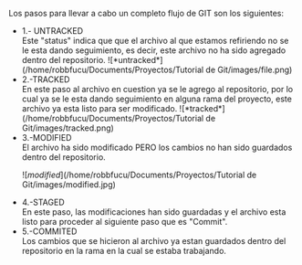 Los pasos para llevar a cabo un completo flujo de GIT son los siguientes:

<ul>    
<li>1.- UNTRACKED </li> Este "status" indica que que el archivo al que estamos refiriendo no se le esta dando seguimiento, es decir, este archivo no ha sido agregado dentro del repositorio.
    ![*untracked*](/home/robbfucu/Documents/Proyectos/Tutorial de Git/images/file.png)

<li>2.-TRACKED</li> En este paso al archivo en cuestion ya se le agrego al repositorio, por lo cual ya se le esta dando seguimiento en alguna rama del proyecto, este archivo ya esta listo para ser modificado.
![*tracked*](/home/robbfucu/Documents/Proyectos/Tutorial de Git/images/tracked.png)




<li>3.-MODIFIED</li> El archivo ha sido modificado PERO los cambios no han sido guardados dentro del repositorio.
            
![*modified*](/home/robbfucu/Documents/Proyectos/Tutorial de Git/images/modified.jpg)





<li>4.-STAGED</li> En este paso, las modificaciones han sido guardadas y el archivo esta listo para proceder al siguiente
paso que es "Commit".





<li>5.-COMMITED</li> Los cambios que se hicieron al archivo ya estan guardados dentro del repositorio en la rama en la
cual se estaba trabajando.
